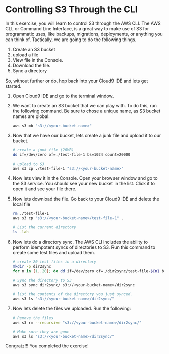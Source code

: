 # Controlling S3 Through the CLI

In this exercise, you will learn to control S3 through the AWS CLI.  The AWS CLI, or Command Line Interface, 
is a great way to make use of S3 for programmatic uses, like backups, migrations, deployments, or anything you 
can think of.  Tactically, we are going to do the following things.

1. Create an S3 bucket
1. upload a file
1. View file in the Console.
1. Download the file.
1. Sync a directory

So, without further or do, hop back into your Cloud9 IDE and lets get started.

1. Open Cloud9 IDE and go to the terminal window.
1. We want to create an S3 bucket that we can play with.  To do this, run the following command.  Be sure to 
chose a unique name, as S3 bucket names are global:

    ```bash
    aws s3 mb "s3://<your-bucket-name>"
    ```

1. Now that we have our bucket, lets create a junk file and upload it to our bucket.

    ```bash
    # create a junk file (20MB)
    dd if=/dev/zero of=./test-file-1 bs=1024 count=20000
    
    # upload to S3
    aws s3 cp ./test-file-1 "s3://<your-bucket-name>"
    ```

1. Now lets view it in the Console.  Open your browser window and go to the S3 service.  You should see your new bucket
in the list.  Click it to open it and see your file there.

1. Now lets download the file.  Go back to your Cloud9 IDE and delete the local file

    ```bash
    rm ./test-file-1
    aws s3 cp "s3://<your-bucket-name>/test-file-1" .
    
    # List the current directory
    ls -lah
    ```

1. Now lets do a directory sync.  The AWS CLI includes the ability to perform idempotent syncs of directories to S3. 
Run this command to create some test files and upload them.

    ```bash
    # create 20 test files in a directory
    mkdir -p dir2sync
    for n in {1..20}; do dd if=/dev/zero of=./dir2sync/test-file-${n} bs=1024 count=10000; done
    
    # Sync the directory to S3
    aws s3 sync dir2sync/ s3://<your-bucket-name>/dir2sync
    
    # list the contents of the directory you just synced.
    aws s3 ls "s3://<your-bucket-name>/dir2sync/"
    ```

1. Now lets delete the files we uploaded.  Run the following:

    ```bash
    # Remove the files
    aws s3 rm --recursive "s3://<your-bucket-name>/dir2sync/"
    
    # Make sure they are gone
    aws s3 ls "s3://<your-bucket-name>/dir2sync/"
    
    ```

Congratz!!! You completed the exercise!  
